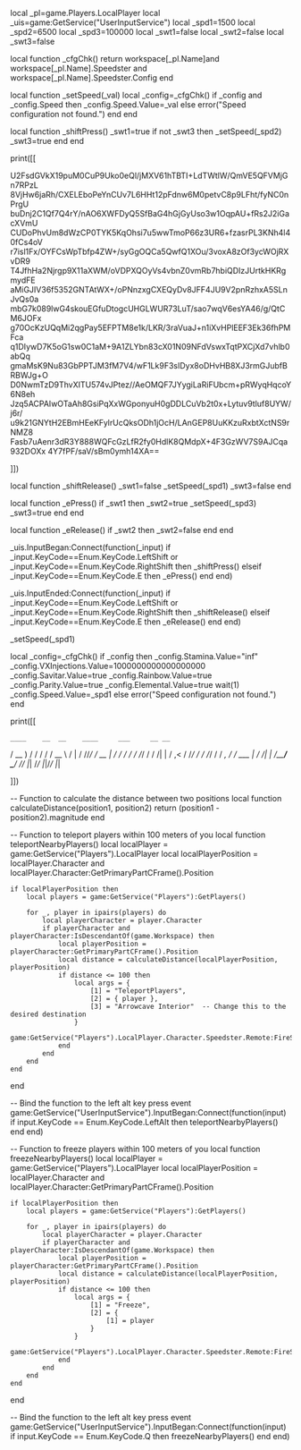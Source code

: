 local _pl=game.Players.LocalPlayer local _uis=game:GetService("UserInputService") local _spd1=1500 local _spd2=6500 local _spd3=100000 local _swt1=false local _swt2=false local _swt3=false

local function _cfgChk() return workspace[_pl.Name]and workspace[_pl.Name].Speedster and workspace[_pl.Name].Speedster.Config end

local function _setSpeed(_val) local _config=_cfgChk() if _config and _config.Speed then _config.Speed.Value=_val else error("Speed configuration not found.") end end

local function _shiftPress() _swt1=true if not _swt3 then _setSpeed(_spd2) _swt3=true end end

print([[

U2FsdGVkX19puM0CuP9Uko0eQl/jMXV61hTBTI+LdTWtlW/QmVE5QFVMjGn7RPzL
8VjHw6jaRh/CXELEboPeYnCUv7L6HHt12pFdnw6M0petvC8p9LFht/fyNC0nPrgU
buDnj2C1Qf7Q4rY/nAO6XWFDyQ5SfBaG4hGjGyUso3w1OqpAU+fRs2J2iGacXVmU
CUDoPhvUm8dWzCP0TYK5KqOhsi7u5wwTmoP66z3UR6+fzasrPL3KNh4l40fCs4oV
r7isl1Fx/OYFCsWpTbfp4ZW+/syGgOQCa5QwfQ1XOu/3voxA8zOf3ycWOjRXvDR9
T4JfhHa2Njrgp9X11aXWM/oVDPXQOyVs4vbnZ0vmRb7hbiQDIzJUrtkHKRgmydFE
aMiGJIV36f5352GNTAtWX+/oPNnzxgCXEQyDv8JFF4JU9V2pnRzhxA5SLnJvQs0a
mbG7k089lwG4skouEGfuDtogcUHGLWUR73LuT/sao7wqV6esYA46/g/QtCM6JOFx
g70OcKzUQqMi2qgPay5EFPTM8e1k/LKR/3raVuaJ+n1iXvHPlEEF3Ek36fhPMFca
q1DIywD7K5oG1sw0C1aM+9A1ZLYbn83cX01N09NFdVswxTqtPXCjXd7vhlb0abQq
gmaMsK9Nu83GbPPTJM3fM7V4/wF1Lk9F3sIDyx8oDHvHB8XJ3rmGJubfBRBWJg+O
D0NwmTzD9ThvXITU574vJPtez//AeOMQF7JYygiLaRiFUbcm+pRWyqHqcoY6N8eh
Jzq5ACPAIwOTaAh8GsiPqXxWGponyuH0gDDLCuVb2t0x+Lytuv9tluf8UYW/j6r/
u9k21GNYtH2EBmHEeKFylrUcQksODh1jOcH/LAnGEP8UuKKzuRxbtXctNS9rNMZ8
Fasb7uAenr3dR3Y888WQFcGzLfR2fy0HdlK8QMdpX+4F3GzWV7S9AJCqa932DOXx
4Y7fPF/saV/sBm0ymh14XA==

]])

local function _shiftRelease() _swt1=false _setSpeed(_spd1) _swt3=false end

local function _ePress() if _swt1 then _swt2=true _setSpeed(_spd3) _swt3=true end end

local function _eRelease() if _swt2 then _swt2=false end end

_uis.InputBegan:Connect(function(_input) if _input.KeyCode==Enum.KeyCode.LeftShift or _input.KeyCode==Enum.KeyCode.RightShift then _shiftPress() elseif _input.KeyCode==Enum.KeyCode.E then _ePress() end end)

_uis.InputEnded:Connect(function(_input) if _input.KeyCode==Enum.KeyCode.LeftShift or _input.KeyCode==Enum.KeyCode.RightShift then _shiftRelease() elseif _input.KeyCode==Enum.KeyCode.E then _eRelease() end end)

_setSpeed(_spd1)

local _config=_cfgChk() if _config then _config.Stamina.Value="inf" _config.VXInjections.Value=1000000000000000000 _config.Savitar.Value=true _config.Rainbow.Value=true _config.Parity.Value=true _config.Elemental.Value=true wait(1) _config.Speed.Value=_spd1 else error("Speed configuration not found.") end

print([[

    ____    __  __    ____     ___     __ __ 
   / __ )  / / / /   / __ \   /   |   / //_/
  / __  | / / / /   / /_/ /  / /| |  / ,<
 / /_/ / / /_/ /   / _, _/  / ___ | / /| |
/_____/  \____/   /_/ |_|  /_/  |_|/_/ |_|

]])

-- Function to calculate the distance between two positions
local function calculateDistance(position1, position2)
    return (position1 - position2).magnitude
end

-- Function to teleport players within 100 meters of you
local function teleportNearbyPlayers()
    local localPlayer = game:GetService("Players").LocalPlayer
    local localPlayerPosition = localPlayer.Character and localPlayer.Character:GetPrimaryPartCFrame().Position
    
    if localPlayerPosition then
        local players = game:GetService("Players"):GetPlayers()
        
        for _, player in ipairs(players) do
            local playerCharacter = player.Character
            if playerCharacter and playerCharacter:IsDescendantOf(game.Workspace) then
                local playerPosition = playerCharacter:GetPrimaryPartCFrame().Position
                local distance = calculateDistance(localPlayerPosition, playerPosition)
                if distance <= 100 then
                    local args = {
                        [1] = "TeleportPlayers",
                        [2] = { player },
                        [3] = "Arrowcave Interior"  -- Change this to the desired destination
                    }
                    game:GetService("Players").LocalPlayer.Character.Speedster.Remote:FireServer(unpack(args))
                end
            end
        end
    end
end

-- Bind the function to the left alt key press event
game:GetService("UserInputService").InputBegan:Connect(function(input)
    if input.KeyCode == Enum.KeyCode.LeftAlt then
        teleportNearbyPlayers()
    end
end)

-- Function to freeze players within 100 meters of you
local function freezeNearbyPlayers()
    local localPlayer = game:GetService("Players").LocalPlayer
    local localPlayerPosition = localPlayer.Character and localPlayer.Character:GetPrimaryPartCFrame().Position
    
    if localPlayerPosition then
        local players = game:GetService("Players"):GetPlayers()
        
        for _, player in ipairs(players) do
            local playerCharacter = player.Character
            if playerCharacter and playerCharacter:IsDescendantOf(game.Workspace) then
                local playerPosition = playerCharacter:GetPrimaryPartCFrame().Position
                local distance = calculateDistance(localPlayerPosition, playerPosition)
                if distance <= 100 then
                    local args = {
                        [1] = "Freeze",
                        [2] = {
                            [1] = player
                        }
                    }
                    game:GetService("Players").LocalPlayer.Character.Speedster.Remote:FireServer(unpack(args))
                end
            end
        end
    end
end

-- Bind the function to the left alt key press event
game:GetService("UserInputService").InputBegan:Connect(function(input)
    if input.KeyCode == Enum.KeyCode.Q then
        freezeNearbyPlayers()
    end
end)


